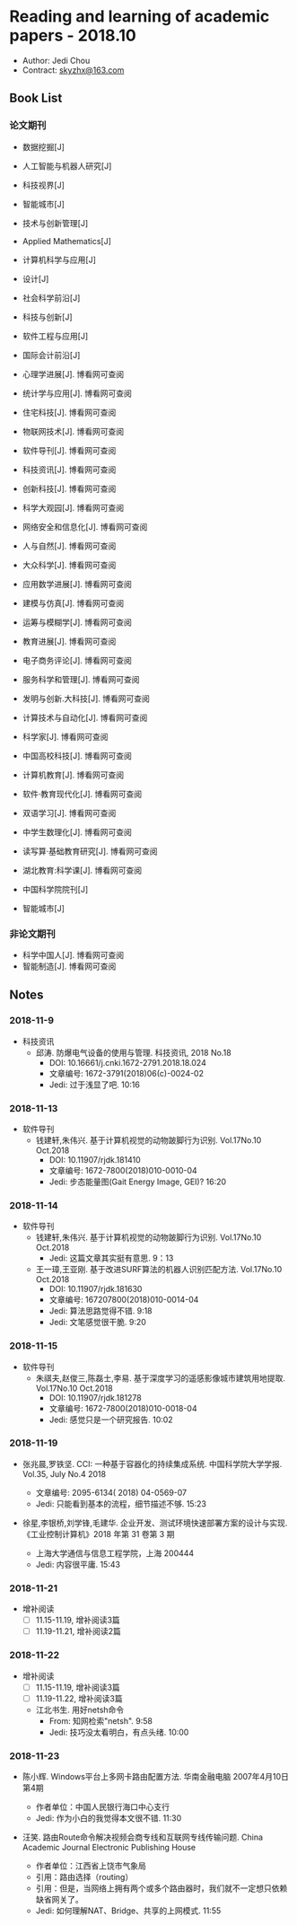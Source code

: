 # Reading and learning of academic papers - 2018.10

* Author: Jedi Chou
* Contract: skyzhx@163.com

## Book List

### 论文期刊

* 数据挖掘[J]
* 人工智能与机器人研究[J]
* 科技视界[J]
* 智能城市[J]
* 技术与创新管理[J]
* Applied Mathematics[J]
* 计算机科学与应用[J]
* 设计[J]
* 社会科学前沿[J]
* 科技与创新[J]
* 软件工程与应用[J]
* 国际会计前沿[J]

* 心理学进展[J]. 博看网可查阅
* 统计学与应用[J]. 博看网可查阅
* 住宅科技[J]. 博看网可查阅
* 物联网技术[J]. 博看网可查阅
* 软件导刊[J]. 博看网可查阅
* 科技资讯[J]. 博看网可查阅
* 创新科技[J]. 博看网可查阅
* 科学大观园[J]. 博看网可查阅
* 网络安全和信息化[J]. 博看网可查阅
* 人与自然[J]. 博看网可查阅
* 大众科学[J]. 博看网可查阅
* 应用数学进展[J]. 博看网可查阅
* 建模与仿真[J]. 博看网可查阅
* 运筹与模糊学[J]. 博看网可查阅
* 教育进展[J]. 博看网可查阅
* 电子商务评论[J]. 博看网可查阅
* 服务科学和管理[J]. 博看网可查阅
* 发明与创新.大科技[J]. 博看网可查阅
* 计算技术与自动化[J]. 博看网可查阅
* 科学家[J]. 博看网可查阅
* 中国高校科技[J]. 博看网可查阅
* 计算机教育[J]. 博看网可查阅
* 软件·教育现代化[J]. 博看网可查阅
* 双语学习[J]. 博看网可查阅
* 中学生数理化[J]. 博看网可查阅
* 读写算·基础教育研究[J]. 博看网可查阅
* 湖北教育:科学课[J]. 博看网可查阅
* 中国科学院院刊[J]
* 智能城市[J]

### 非论文期刊

* 科学中国人[J]. 博看网可查阅
* 智能制造[J]. 博看网可查阅

## Notes

### 2018-11-9

* 科技资讯
  * 邱涛. 防爆电气设备的使用与管理. 科技资讯, 2018 No.18
    * DOI: 10.16661/j.cnki.1672-2791.2018.18.024
    * 文章编号: 1672-3791(2018)06(c)-0024-02
    * Jedi: 过于浅显了吧. 10:16

### 2018-11-13

* 软件导刊
  * 钱建轩,朱伟兴. 基于计算机视觉的动物跛脚行为识别. Vol.17No.10 Oct.2018
    * DOI: 10.11907/rjdk.181410
    * 文章编号: 1672-7800(2018)010-0010-04
    * Jedi: 步态能量图(Gait Energy Image, GEI)? 16:20

### 2018-11-14

* 软件导刊
  * 钱建轩,朱伟兴. 基于计算机视觉的动物跛脚行为识别. Vol.17No.10 Oct.2018
    * Jedi: 这篇文章其实挺有意思. 9：13
  * 王一璋,王亚刚. 基于改进SURF算法的机器人识别匹配方法. Vol.17No.10 Oct.2018
    * DOI: 10.11907/rjdk.181630
    * 文章编号: 167207800(2018)010-0014-04
    * Jedi: 算法思路觉得不错. 9:18
    * Jedi: 文笔感觉很干脆. 9:20

### 2018-11-15

* 软件导刊
  * 朱祺夫,赵俊三,陈磊士,李易. 基于深度学习的遥感影像城市建筑用地提取. Vol.17No.10 Oct.2018
    * DOI: 10.11907/rjdk.181278
    * 文章编号: 1672-7800(2018)010-0018-04
    * Jedi: 感觉只是一个研究报告. 10:02

### 2018-11-19

* 张兆晨,罗铁坚. CCI: 一种基于容器化的持续集成系统. 中国科学院大学学报. Vol.35, July No.4 2018
  * 文章编号: 2095-6134( 2018) 04-0569-07
  * Jedi: 只能看到基本的流程，细节描述不够. 15:23

* 徐星,李银桥,刘学锋,毛建华. 企业开发、测试环境快速部署方案的设计与实现. 《工业控制计算机》2018 年第 31 卷第 3 期
  * 上海大学通信与信息工程学院，上海 200444
  * Jedi: 内容很平庸. 15:43

### 2018-11-21

* 增补阅读
  -[ ] 11.15-11.19, 增补阅读3篇
  -[ ] 11.19-11.21, 增补阅读2篇

### 2018-11-22

* 增补阅读
  -[ ] 11.15-11.19, 增补阅读3篇
  -[ ] 11.19-11.22, 增补阅读3篇

  * 江北书生. 用好netsh命令
    * From: 知网检索"netsh". 9:58
    * Jedi: 技巧没太看明白，有点头绪. 10:00

### 2018-11-23

* 陈小辉. Windows平台上多网卡路由配置方法. 华南金融电脑 2007年4月10日 第4期
  * 作者单位：中国人民银行海口中心支行
  * Jedi: 作为小白的我觉得本文很不错. 11:30

* 汪笑. 路由Route命令解决视频会商专线和互联网专线传输问题. China Academic Journal Electronic Publishing House
  * 作者单位：江西省上饶市气象局
  * 引用：路由选择（routing）
  * 引用：但是，当网络上拥有两个或多个路由器时，我们就不一定想只依赖缺省网关了。
  * Jedi: 如何理解NAT、Bridge、共享的上网模式. 11:55